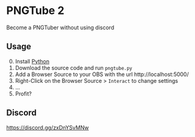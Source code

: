 # PNGTube 2
Become a PNGTuber without using discord
## Usage
0. Install [Python](https://www.python.org/downloads/)
1. Download the source code and run `pngtube.py`
2. Add a Browser Source to your OBS with the url http://localhost:5000/
3. Right-Click on the Browser Source > `Interact` to change settings
4. ...
5. Profit?
## Discord
https://discord.gg/zxDnYSvMNw